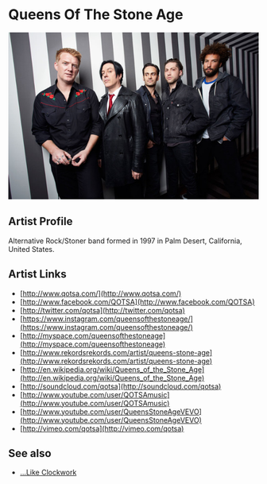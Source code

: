 # Queens Of The Stone Age

![](../../assets/artists/Queens_Of_The_Stone_Age.png)

## Artist Profile

Alternative Rock/Stoner band formed in 1997 in Palm Desert, California, United States.

## Artist Links

- [http://www.qotsa.com/](http://www.qotsa.com/)
- [http://www.facebook.com/QOTSA](http://www.facebook.com/QOTSA)
- [http://twitter.com/qotsa](http://twitter.com/qotsa)
- [https://www.instagram.com/queensofthestoneage/](https://www.instagram.com/queensofthestoneage/)
- [http://myspace.com/queensofthestoneage](http://myspace.com/queensofthestoneage)
- [http://www.rekordsrekords.com/artist/queens-stone-age](http://www.rekordsrekords.com/artist/queens-stone-age)
- [http://en.wikipedia.org/wiki/Queens_of_the_Stone_Age](http://en.wikipedia.org/wiki/Queens_of_the_Stone_Age)
- [http://soundcloud.com/qotsa](http://soundcloud.com/qotsa)
- [http://www.youtube.com/user/QOTSAmusic](http://www.youtube.com/user/QOTSAmusic)
- [http://www.youtube.com/user/QueensStoneAgeVEVO](http://www.youtube.com/user/QueensStoneAgeVEVO)
- [http://vimeo.com/qotsa](http://vimeo.com/qotsa)


## See also

- [...Like Clockwork](Like_Clockwork.md)

